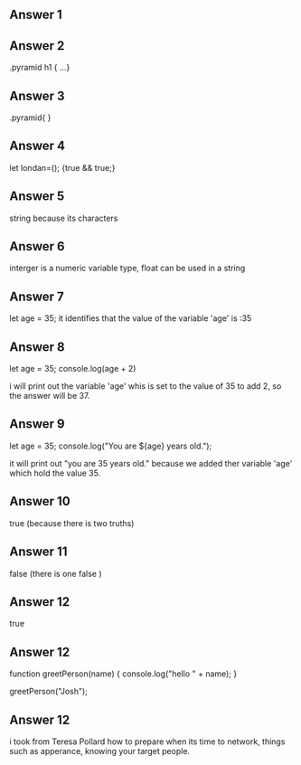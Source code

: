 ## Answer 1
<div class="pyramid"> </div>
<div id="topHeader"> </div>

## Answer 2
.pyramid h1 {  ...}

## Answer 3
.pyramid{
}

## Answer 4
let londan=();
{true && true;}

## Answer 5
string  because its characters

## Answer 6
interger is a numeric variable type, float can be used in a string

## Answer 7
let age = 35;
it identifies that the value of the variable 'age' is :35

## Answer 8
let age = 35; console.log(age + 2)

i will print out the variable 'age' whis is set to the value of 35 to add 2, so the answer will be 37.

## Answer 9
let age = 35; console.log("You are ${age} years old.");

it will print out "you are 35 years old." because we added ther variable 'age' which hold the value 35.
## Answer 10
true (because there is two truths)
## Answer 11
false (there is one false )
## Answer 12
true
## Answer 12
function greetPerson(name) {
   console.log("hello " + name);
}

greetPerson("Josh");


## Answer 12
i took from Teresa Pollard how to prepare when its time to network, things such as apperance, knowing your target people.